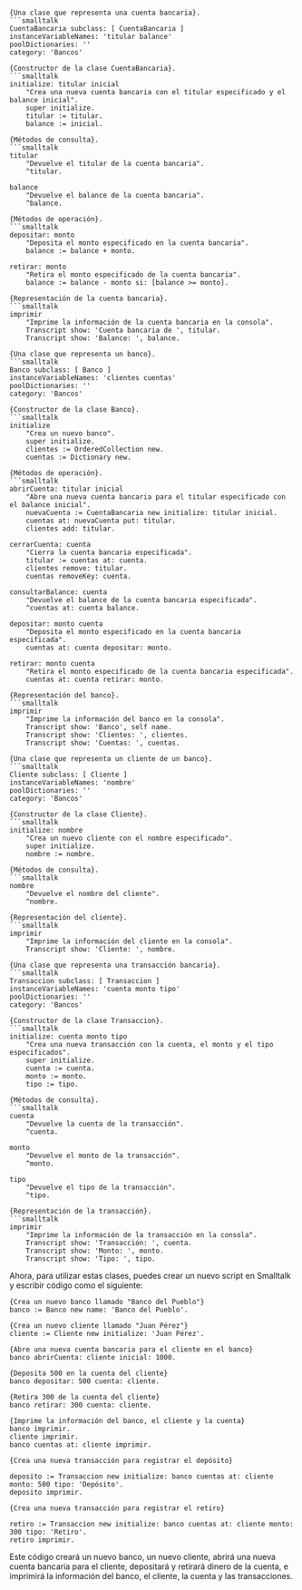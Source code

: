 ```smalltalk
```
```smalltalk
{Una clase que representa una cuenta bancaria}.
```smalltalk
CuentaBancaria subclass: [ CuentaBancaria ]
instanceVariableNames: 'titular balance'
poolDictionaries: ''
category: 'Bancos'

{Constructor de la clase CuentaBancaria}.
```smalltalk
initialize: titular inicial
	"Crea una nueva cuenta bancaria con el titular especificado y el balance inicial".
	super initialize.
	titular := titular.
	balance := inicial.

{Métodos de consulta}.
```smalltalk
titular
	"Devuelve el titular de la cuenta bancaria".
	^titular.

balance
	"Devuelve el balance de la cuenta bancaria".
	^balance.

{Métodos de operación}.
```smalltalk
depositar: monto
	"Deposita el monto especificado en la cuenta bancaria".
	balance := balance + monto.

retirar: monto
	"Retira el monto especificado de la cuenta bancaria".
	balance := balance - monto si: [balance >= monto].

{Representación de la cuenta bancaria}.
```smalltalk
imprimir
	"Imprime la información de la cuenta bancaria en la consola".
	Transcript show: 'Cuenta bancaria de ', titular.
	Transcript show: 'Balance: ', balance.
```
```smalltalk
{Una clase que representa un banco}.
```smalltalk
Banco subclass: [ Banco ]
instanceVariableNames: 'clientes cuentas'
poolDictionaries: ''
category: 'Bancos'

{Constructor de la clase Banco}.
```smalltalk
initialize
	"Crea un nuevo banco".
	super initialize.
	clientes := OrderedCollection new.
	cuentas := Dictionary new.

{Métodos de operación}.
```smalltalk
abrirCuenta: titular inicial
	"Abre una nueva cuenta bancaria para el titular especificado con el balance inicial".
	nuevaCuenta := CuentaBancaria new initialize: titular inicial.
	cuentas at: nuevaCuenta put: titular.
	clientes add: titular.

cerrarCuenta: cuenta
	"Cierra la cuenta bancaria especificada".
	titular := cuentas at: cuenta.
	clientes remove: titular.
	cuentas removeKey: cuenta.

consultarBalance: cuenta
	"Devuelve el balance de la cuenta bancaria especificada".
	^cuentas at: cuenta balance.

depositar: monto cuenta
	"Deposita el monto especificado en la cuenta bancaria especificada".
	cuentas at: cuenta depositar: monto.

retirar: monto cuenta
	"Retira el monto especificado de la cuenta bancaria especificada".
	cuentas at: cuenta retirar: monto.

{Representación del banco}.
```smalltalk
imprimir
	"Imprime la información del banco en la consola".
	Transcript show: 'Banco', self name.
	Transcript show: 'Clientes: ', clientes.
	Transcript show: 'Cuentas: ', cuentas.
```
```smalltalk
{Una clase que representa un cliente de un banco}.
```smalltalk
Cliente subclass: [ Cliente ]
instanceVariableNames: 'nombre'
poolDictionaries: ''
category: 'Bancos'

{Constructor de la clase Cliente}.
```smalltalk
initialize: nombre
	"Crea un nuevo cliente con el nombre especificado".
	super initialize.
	nombre := nombre.

{Métodos de consulta}.
```smalltalk
nombre
	"Devuelve el nombre del cliente".
	^nombre.

{Representación del cliente}.
```smalltalk
imprimir
	"Imprime la información del cliente en la consola".
	Transcript show: 'Cliente: ', nombre.
```
```smalltalk
{Una clase que representa una transacción bancaria}.
```smalltalk
Transaccion subclass: [ Transaccion ]
instanceVariableNames: 'cuenta monto tipo'
poolDictionaries: ''
category: 'Bancos'

{Constructor de la clase Transaccion}.
```smalltalk
initialize: cuenta monto tipo
	"Crea una nueva transacción con la cuenta, el monto y el tipo especificados".
	super initialize.
	cuenta := cuenta.
	monto := monto.
	tipo := tipo.

{Métodos de consulta}.
```smalltalk
cuenta
	"Devuelve la cuenta de la transacción".
	^cuenta.

monto
	"Devuelve el monto de la transacción".
	^monto.

tipo
	"Devuelve el tipo de la transacción".
	^tipo.

{Representación de la transacción}.
```smalltalk
imprimir
	"Imprime la información de la transacción en la consola".
	Transcript show: 'Transacción: ', cuenta.
	Transcript show: 'Monto: ', monto.
	Transcript show: 'Tipo: ', tipo.
```

Ahora, para utilizar estas clases, puedes crear un nuevo script en Smalltalk y escribir código como el siguiente:

```smalltalk
{Crea un nuevo banco llamado "Banco del Pueblo"}
banco := Banco new name: 'Banco del Pueblo'.

{Crea un nuevo cliente llamado "Juan Pérez"}
cliente := Cliente new initialize: 'Juan Pérez'.

{Abre una nueva cuenta bancaria para el cliente en el banco}
banco abrirCuenta: cliente inicial: 1000.

{Deposita 500 en la cuenta del cliente}
banco depositar: 500 cuenta: cliente.

{Retira 300 de la cuenta del cliente}
banco retirar: 300 cuenta: cliente.

{Imprime la información del banco, el cliente y la cuenta}
banco imprimir.
cliente imprimir.
banco cuentas at: cliente imprimir.

{Crea una nueva transacción para registrar el depósito}

deposito := Transaccion new initialize: banco cuentas at: cliente monto: 500 tipo: 'Depósito'.
deposito imprimir.

{Crea una nueva transacción para registrar el retiro}

retiro := Transaccion new initialize: banco cuentas at: cliente monto: 300 tipo: 'Retiro'.
retiro imprimir.
```

Este código creará un nuevo banco, un nuevo cliente, abrirá una nueva cuenta bancaria para el cliente, depositará y retirará dinero de la cuenta, e imprimirá la información del banco, el cliente, la cuenta y las transacciones.